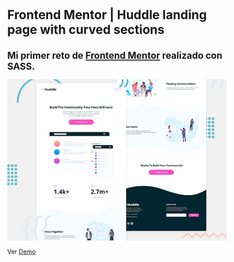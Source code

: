 # Frontend Mentor | Huddle landing page with curved sections

## Mi primer reto de [Frontend Mentor](https://www.frontendmentor.io/challenges/huddle-landing-page-with-curved-sections-5ca5ecd01e82137ec91a50f2) realizado con SASS.

![Header/intro section for the Huddle landing page with curved sections](./design/desktop-preview.jpg)

Ver [Demo](https://dunieskysp.github.io/css-reto1-huddle/)
